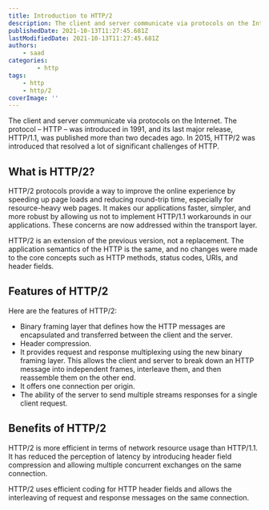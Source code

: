 ```yaml
---
title: Introduction to HTTP/2
description: The client and server communicate via protocols on the Internet.
publishedDate: 2021-10-13T11:27:45.681Z
lastModifiedDate: 2021-10-13T11:27:45.681Z
authors:
    - saad
categories:
		- http
tags:
    - http
    - http/2
coverImage: ''
---
```


<Lead>
	The client and server communicate via protocols on the Internet. The
	protocol – HTTP – was introduced in 1991, and its last major release,
	HTTP/1.1, was published more than two decades ago. In 2015, HTTP/2 was
	introduced that resolved a lot of significant challenges of HTTP.
</Lead>

## What is HTTP/2?

HTTP/2 protocols provide a way to improve the online experience by speeding up page loads and reducing round-trip time, especially for resource-heavy web pages. It makes our applications faster, simpler, and more robust by allowing us not to implement HTTP/1.1 workarounds in our applications. These concerns are now addressed within the transport layer.

HTTP/2 is an extension of the previous version, not a replacement. The application semantics of the HTTP is the same, and no changes were made to the core concepts such as HTTP methods, status codes, URIs, and header fields.

## Features of HTTP/2

Here are the features of HTTP/2:

-   Binary framing layer that defines how the HTTP messages are encapsulated and transferred between the client and the server.
-   Header compression.
-   It provides request and response multiplexing using the new binary framing layer. This allows the client and server to break down an HTTP message into independent frames, interleave them, and then reassemble them on the other end.
-   It offers one connection per origin.
-   The ability of the server to send multiple streams responses for a single client request.

## Benefits of HTTP/2

HTTP/2 is more efficient in terms of network resource usage than HTTP/1.1. It has reduced the perception of latency by introducing header field compression and allowing multiple concurrent exchanges on the same connection.

HTTP/2 uses efficient coding for HTTP header fields and allows the interleaving of request and response messages on the same connection.
